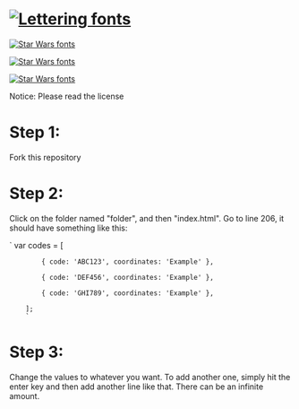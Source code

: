 #                                    [![Lettering fonts](https://see.fontimg.com/api/renderfont4/EajYz/eyJyIjoiZnMiLCJoIjo0MywidyI6MTAwMCwiZnMiOjQzLCJmZ2MiOiIjMTFBRTJEIiwiYmdjIjoiI0ZGRkVGRSIsInQiOjF9/Zmxvd2Vyc3BpZGVyLm9yZw/foyard.png)](https://www.fontspace.com/category/lettering)

[![Star Wars fonts](https://see.fontimg.com/api/renderfont4/ow394/eyJyIjoiZnMiLCJoIjoxNywidyI6MTAwMCwiZnMiOjE3LCJmZ2MiOiIjMTFBRTJEIiwiYmdjIjoiI0ZGRkVGRSIsInQiOjF9/VGhpcyBpcyBhIHByb2plY3QgbWFkZSBieSBGbG93ZXJTcGlkZXIuIEl0IGlzIGEgd2Vic2l0ZSB3aGVyZSB5b3UgY2FuIGVudGVyIGNvZGVzIGZyb20gdG9rZW5zIGZvdW5kICBpbiBjZXJ0YWluIEdlb2NhY2hlc8Ku/oliciy.png)](https://www.fontspace.com/category/star-wars)

[![Star Wars fonts](https://see.fontimg.com/api/renderfont4/ow394/eyJyIjoiZnMiLCJoIjoxNywidyI6MTAwMCwiZnMiOjE3LCJmZ2MiOiIjMTFBRTJEIiwiYmdjIjoiI0ZGRkVGRSIsInQiOjF9/YW5kIGl0IHdpbGwgZ2l2ZSB5b3UgYW4gZXhjbHVzaXZlIGxvY2F0aW9uIHRoYXQgY291bGQgYmUgYSB2YXJpZXR5IG9mIHRoaW5ncy4gVGhpcyBjb3VsZCBldmVuIGJlIHVzZWQgZm9yIHB1enpsZSBjYWNoZXMh/oliciy.png)](https://www.fontspace.com/category/star-wars)

[![Star Wars fonts](https://see.fontimg.com/api/renderfont4/ow394/eyJyIjoiZnMiLCJoIjoxNywidyI6MTAwMCwiZnMiOjE3LCJmZ2MiOiIjRjgxNTE1IiwiYmdjIjoiI0ZGRkVGRSIsInQiOjF9/Rm9sbG93IHRoaXMgdHV0b3JpYWwgaWYgeW91IHdvdWxkIGxpa2UgdG8gbWFrZSB5b3VyIG93biBzaXRlOg/oliciy.png)](https://www.fontspace.com/category/star-wars)

Notice: Please read the license

# Step 1:

Fork this repository

# Step 2:

Click on the folder named "folder", and then "index.html". Go to line 206, it should have something like this:

`
var codes = [

            { code: 'ABC123', coordinates: 'Example' },
            
            { code: 'DEF456', coordinates: 'Example' },
            
            { code: 'GHI789', coordinates: 'Example' },
            
        ];
        `

# Step 3:

Change the values to whatever you want. To add another one, simply hit the enter key and then add another line like that. There can be an infinite amount.
